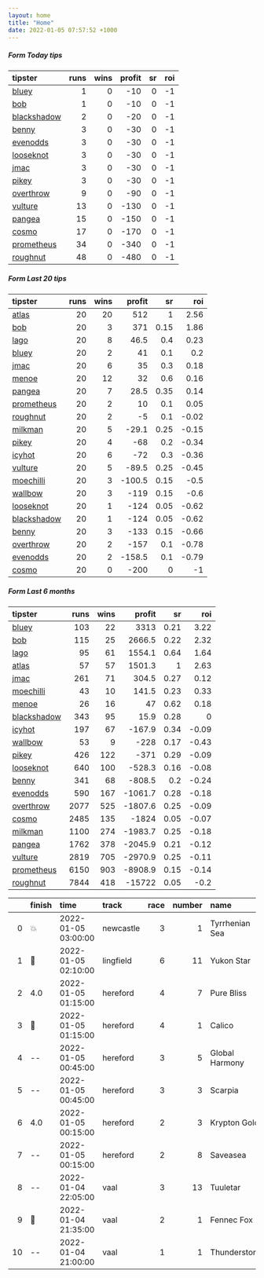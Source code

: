 ```yaml
---   
layout: home  
title: "Home"   
date: 2022-01-05 07:57:52 +1000  
---   
```



##### Form Today tips   

| tipster                                                         |   runs |   wins |   profit |   sr |   roi |
|:----------------------------------------------------------------|-------:|-------:|---------:|-----:|------:|
| [bluey](https://mrwayneo.github.io/tips/bluey.html)             |      1 |      0 |      -10 |    0 |    -1 |
| [bob](https://mrwayneo.github.io/tips/bob.html)                 |      1 |      0 |      -10 |    0 |    -1 |
| [blackshadow](https://mrwayneo.github.io/tips/blackshadow.html) |      2 |      0 |      -20 |    0 |    -1 |
| [benny](https://mrwayneo.github.io/tips/benny.html)             |      3 |      0 |      -30 |    0 |    -1 |
| [evenodds](https://mrwayneo.github.io/tips/evenodds.html)       |      3 |      0 |      -30 |    0 |    -1 |
| [looseknot](https://mrwayneo.github.io/tips/looseknot.html)     |      3 |      0 |      -30 |    0 |    -1 |
| [jmac](https://mrwayneo.github.io/tips/jmac.html)               |      3 |      0 |      -30 |    0 |    -1 |
| [pikey](https://mrwayneo.github.io/tips/pikey.html)             |      3 |      0 |      -30 |    0 |    -1 |
| [overthrow](https://mrwayneo.github.io/tips/overthrow.html)     |      9 |      0 |      -90 |    0 |    -1 |
| [vulture](https://mrwayneo.github.io/tips/vulture.html)         |     13 |      0 |     -130 |    0 |    -1 |
| [pangea](https://mrwayneo.github.io/tips/pangea.html)           |     15 |      0 |     -150 |    0 |    -1 |
| [cosmo](https://mrwayneo.github.io/tips/cosmo.html)             |     17 |      0 |     -170 |    0 |    -1 |
| [prometheus](https://mrwayneo.github.io/tips/prometheus.html)   |     34 |      0 |     -340 |    0 |    -1 |
| [roughnut](https://mrwayneo.github.io/tips/roughnut.html)       |     48 |      0 |     -480 |    0 |    -1 |

##### Form Last 20 tips   

| tipster                                                         |   runs |   wins |   profit |   sr |   roi |
|:----------------------------------------------------------------|-------:|-------:|---------:|-----:|------:|
| [atlas](https://mrwayneo.github.io/tips/atlas.html)             |     20 |     20 |    512   | 1    |  2.56 |
| [bob](https://mrwayneo.github.io/tips/bob.html)                 |     20 |      3 |    371   | 0.15 |  1.86 |
| [lago](https://mrwayneo.github.io/tips/lago.html)               |     20 |      8 |     46.5 | 0.4  |  0.23 |
| [bluey](https://mrwayneo.github.io/tips/bluey.html)             |     20 |      2 |     41   | 0.1  |  0.2  |
| [jmac](https://mrwayneo.github.io/tips/jmac.html)               |     20 |      6 |     35   | 0.3  |  0.18 |
| [menoe](https://mrwayneo.github.io/tips/menoe.html)             |     20 |     12 |     32   | 0.6  |  0.16 |
| [pangea](https://mrwayneo.github.io/tips/pangea.html)           |     20 |      7 |     28.5 | 0.35 |  0.14 |
| [prometheus](https://mrwayneo.github.io/tips/prometheus.html)   |     20 |      2 |     10   | 0.1  |  0.05 |
| [roughnut](https://mrwayneo.github.io/tips/roughnut.html)       |     20 |      2 |     -5   | 0.1  | -0.02 |
| [milkman](https://mrwayneo.github.io/tips/milkman.html)         |     20 |      5 |    -29.1 | 0.25 | -0.15 |
| [pikey](https://mrwayneo.github.io/tips/pikey.html)             |     20 |      4 |    -68   | 0.2  | -0.34 |
| [icyhot](https://mrwayneo.github.io/tips/icyhot.html)           |     20 |      6 |    -72   | 0.3  | -0.36 |
| [vulture](https://mrwayneo.github.io/tips/vulture.html)         |     20 |      5 |    -89.5 | 0.25 | -0.45 |
| [moechilli](https://mrwayneo.github.io/tips/moechilli.html)     |     20 |      3 |   -100.5 | 0.15 | -0.5  |
| [wallbow](https://mrwayneo.github.io/tips/wallbow.html)         |     20 |      3 |   -119   | 0.15 | -0.6  |
| [looseknot](https://mrwayneo.github.io/tips/looseknot.html)     |     20 |      1 |   -124   | 0.05 | -0.62 |
| [blackshadow](https://mrwayneo.github.io/tips/blackshadow.html) |     20 |      1 |   -124   | 0.05 | -0.62 |
| [benny](https://mrwayneo.github.io/tips/benny.html)             |     20 |      3 |   -133   | 0.15 | -0.66 |
| [overthrow](https://mrwayneo.github.io/tips/overthrow.html)     |     20 |      2 |   -157   | 0.1  | -0.78 |
| [evenodds](https://mrwayneo.github.io/tips/evenodds.html)       |     20 |      2 |   -158.5 | 0.1  | -0.79 |
| [cosmo](https://mrwayneo.github.io/tips/cosmo.html)             |     20 |      0 |   -200   | 0    | -1    |

##### Form Last 6 months   

| tipster                                                         |   runs |   wins |   profit |   sr |   roi |
|:----------------------------------------------------------------|-------:|-------:|---------:|-----:|------:|
| [bluey](https://mrwayneo.github.io/tips/bluey.html)             |    103 |     22 |   3313   | 0.21 |  3.22 |
| [bob](https://mrwayneo.github.io/tips/bob.html)                 |    115 |     25 |   2666.5 | 0.22 |  2.32 |
| [lago](https://mrwayneo.github.io/tips/lago.html)               |     95 |     61 |   1554.1 | 0.64 |  1.64 |
| [atlas](https://mrwayneo.github.io/tips/atlas.html)             |     57 |     57 |   1501.3 | 1    |  2.63 |
| [jmac](https://mrwayneo.github.io/tips/jmac.html)               |    261 |     71 |    304.5 | 0.27 |  0.12 |
| [moechilli](https://mrwayneo.github.io/tips/moechilli.html)     |     43 |     10 |    141.5 | 0.23 |  0.33 |
| [menoe](https://mrwayneo.github.io/tips/menoe.html)             |     26 |     16 |     47   | 0.62 |  0.18 |
| [blackshadow](https://mrwayneo.github.io/tips/blackshadow.html) |    343 |     95 |     15.9 | 0.28 |  0    |
| [icyhot](https://mrwayneo.github.io/tips/icyhot.html)           |    197 |     67 |   -167.9 | 0.34 | -0.09 |
| [wallbow](https://mrwayneo.github.io/tips/wallbow.html)         |     53 |      9 |   -228   | 0.17 | -0.43 |
| [pikey](https://mrwayneo.github.io/tips/pikey.html)             |    426 |    122 |   -371   | 0.29 | -0.09 |
| [looseknot](https://mrwayneo.github.io/tips/looseknot.html)     |    640 |    100 |   -528.3 | 0.16 | -0.08 |
| [benny](https://mrwayneo.github.io/tips/benny.html)             |    341 |     68 |   -808.5 | 0.2  | -0.24 |
| [evenodds](https://mrwayneo.github.io/tips/evenodds.html)       |    590 |    167 |  -1061.7 | 0.28 | -0.18 |
| [overthrow](https://mrwayneo.github.io/tips/overthrow.html)     |   2077 |    525 |  -1807.6 | 0.25 | -0.09 |
| [cosmo](https://mrwayneo.github.io/tips/cosmo.html)             |   2485 |    135 |  -1824   | 0.05 | -0.07 |
| [milkman](https://mrwayneo.github.io/tips/milkman.html)         |   1100 |    274 |  -1983.7 | 0.25 | -0.18 |
| [pangea](https://mrwayneo.github.io/tips/pangea.html)           |   1762 |    378 |  -2045.9 | 0.21 | -0.12 |
| [vulture](https://mrwayneo.github.io/tips/vulture.html)         |   2819 |    705 |  -2970.9 | 0.25 | -0.11 |
| [prometheus](https://mrwayneo.github.io/tips/prometheus.html)   |   6150 |    903 |  -8908.9 | 0.15 | -0.14 |
| [roughnut](https://mrwayneo.github.io/tips/roughnut.html)       |   7844 |    418 | -15722   | 0.05 | -0.2  |

|    | finish            | time                | track     |   race |   number | name           |   odds | tipster         |
|---:|:------------------|:--------------------|:----------|-------:|---------:|:---------------|-------:|:----------------|
|  0 | :boom:            | 2022-01-05 03:00:00 | newcastle |      3 |        1 | Tyrrhenian Sea |   1.36 | milkman         |
|  1 | :2nd_place_medal: | 2022-01-05 02:10:00 | lingfield |      6 |       11 | Yukon Star     |   6    | overthrow       |
|  2 | 4.0               | 2022-01-05 01:15:00 | hereford  |      4 |        7 | Pure Bliss     |   4.6  | milkman         |
|  3 | :3rd_place_medal: | 2022-01-05 01:15:00 | hereford  |      4 |        1 | Calico         |   3.6  | overthrow       |
|  4 | --                | 2022-01-05 00:45:00 | hereford  |      3 |        5 | Global Harmony |  19    | overthrow       |
|  5 | --                | 2022-01-05 00:45:00 | hereford  |      3 |        3 | Scarpia        |   3.6  | overthrow       |
|  6 | 4.0               | 2022-01-05 00:15:00 | hereford  |      2 |        3 | Krypton Gold   |   5    | looseknot       |
|  7 | --                | 2022-01-05 00:15:00 | hereford  |      2 |        8 | Saveasea       |  23    | overthrow       |
|  8 | --                | 2022-01-04 22:05:00 | vaal      |      3 |       13 | Tuuletar       |   0    | vulture         |
|  9 | :3rd_place_medal: | 2022-01-04 21:35:00 | vaal      |      2 |        1 | Fennec Fox     |   0    | vulture,milkman |
| 10 | --                | 2022-01-04 21:00:00 | vaal      |      1 |        1 | Thunderstone   |   0    | milkman         |